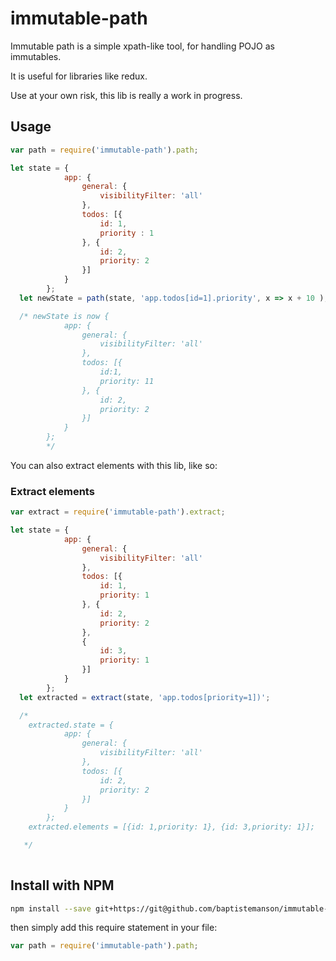 # immutable-path
Immutable path is a simple xpath-like tool, for handling POJO as immutables.

It is useful for libraries like redux.

Use at your own risk, this lib is really a work in progress.

## Usage

```javascript
var path = require('immutable-path').path;

let state = {
            app: {
                general: {
                    visibilityFilter: 'all'
                },
                todos: [{
                    id: 1,
                    priority : 1
                }, {
                    id: 2,
                    priority: 2
                }]
            }
        };
  let newState = path(state, 'app.todos[id=1].priority', x => x + 10 );

  /* newState is now {
            app: {
                general: {
                    visibilityFilter: 'all'
                },
                todos: [{
                    id:1,
                    priority: 11
                }, {
                    id: 2,
                    priority: 2
                }]
            }
        };
        */
  ```

You can also extract elements with this lib, like so:

### Extract elements

```javascript
var extract = require('immutable-path').extract;

let state = {
            app: {
                general: {
                    visibilityFilter: 'all'
                },
                todos: [{
                    id: 1,
                    priority: 1
                }, {
                    id: 2,
                    priority: 2
                },
                {
                    id: 3,
                    priority: 1
                }]
            }
        };
  let extracted = extract(state, 'app.todos[priority=1])';

  /*
    extracted.state = {
            app: {
                general: {
                    visibilityFilter: 'all'
                },
                todos: [{
                    id: 2,
                    priority: 2
                }]
            }
        };
    extracted.elements = [{id: 1,priority: 1}, {id: 3,priority: 1}];

   */
  
```

## Install with NPM
  

  ```bash
  npm install --save git+https://git@github.com/baptistemanson/immutable-path
  ```
  then simply add this require statement in your file:
  ```javascript
  var path = require('immutable-path').path;
  ```
